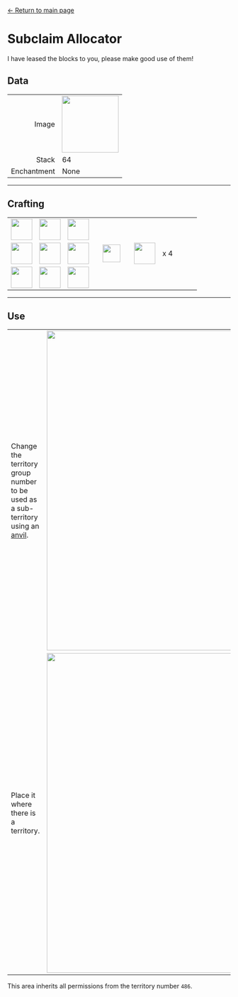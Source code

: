 [← Return to main page](../)
# Subclaim Allocator
I have leased the blocks to you, please make good use of them!  

## Data
<table>
    <tr><td align="end">Image</td><td><img src="https://i.imgur.com/iQ3sZVq.png" width="128"/></td></tr>
    <tr><td align="end">Stack</td><td>64</td></tr>
    <tr><td align="end">Enchantment</td><td>None</td></tr>
</table>

---

## Crafting
<table>
    <tr><td><img src="https://i.imgur.com/GkMJMSS.png" width="48"/></td><td><img src="https://i.imgur.com/GkMJMSS.png" width="48"/></td><td><img src="https://i.imgur.com/GkMJMSS.png" width="48"/></td><td colspan="3"></td></tr>
    <tr><td><img src="https://i.imgur.com/GkMJMSS.png" width="48"/></td><td><img src="https://i.imgur.com/hhnlgTn.png" width="48"/></td><td><img src="https://i.imgur.com/GkMJMSS.png" width="48"/></td><td width="70" align="center"><img src="https://i.imgur.com/VE0KqIE.png" width="40"/></td><td><img src="https://i.imgur.com/iQ3sZVq.png" width="48"/></td><td width="70">x 4</td></tr>
    <tr><td><img src="https://i.imgur.com/GkMJMSS.png" width="48"/></td><td><img src="https://i.imgur.com/GkMJMSS.png" width="48"/></td><td><img src="https://i.imgur.com/GkMJMSS.png" width="48"/></td><td colspan="3"></td></tr>
</table>

---

## Use
<table>
    <tr><td>Change the territory group number to be used as a sub-territory using an <a href="https://minecraft.fandom.com/en/wiki/Anvil">anvil</a>.</td><td><img src="https://i.imgur.com/KPmFTXU.png" width="720"/></td></tr>
    <tr><td>Place it where there is a territory.</td><td><img src="https://i.imgur.com/WhutqQD.png" width="720"/></td></tr>
</table>

This area inherits all permissions from the territory number `486`.